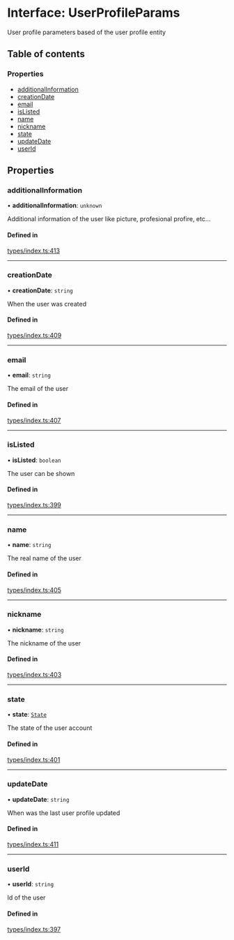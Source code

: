 # Interface: UserProfileParams

User profile parameters based of the user profile entity

## Table of contents

### Properties

- [additionalInformation](UserProfileParams.md#additionalinformation)
- [creationDate](UserProfileParams.md#creationdate)
- [email](UserProfileParams.md#email)
- [isListed](UserProfileParams.md#islisted)
- [name](UserProfileParams.md#name)
- [nickname](UserProfileParams.md#nickname)
- [state](UserProfileParams.md#state)
- [updateDate](UserProfileParams.md#updatedate)
- [userId](UserProfileParams.md#userid)

## Properties

### additionalInformation

• **additionalInformation**: `unknown`

Additional information of the user like picture, profesional profire, etc...

#### Defined in

[types/index.ts:413](https://github.com/nevermined-io/components-catalog/blob/968dc56/lib/src/types/index.ts#L413)

___

### creationDate

• **creationDate**: `string`

When the user was created

#### Defined in

[types/index.ts:409](https://github.com/nevermined-io/components-catalog/blob/968dc56/lib/src/types/index.ts#L409)

___

### email

• **email**: `string`

The email of the user

#### Defined in

[types/index.ts:407](https://github.com/nevermined-io/components-catalog/blob/968dc56/lib/src/types/index.ts#L407)

___

### isListed

• **isListed**: `boolean`

The user can be shown

#### Defined in

[types/index.ts:399](https://github.com/nevermined-io/components-catalog/blob/968dc56/lib/src/types/index.ts#L399)

___

### name

• **name**: `string`

The real name of the user

#### Defined in

[types/index.ts:405](https://github.com/nevermined-io/components-catalog/blob/968dc56/lib/src/types/index.ts#L405)

___

### nickname

• **nickname**: `string`

The nickname of the user

#### Defined in

[types/index.ts:403](https://github.com/nevermined-io/components-catalog/blob/968dc56/lib/src/types/index.ts#L403)

___

### state

• **state**: [`State`](../enums/State.md)

The state of the user account

#### Defined in

[types/index.ts:401](https://github.com/nevermined-io/components-catalog/blob/968dc56/lib/src/types/index.ts#L401)

___

### updateDate

• **updateDate**: `string`

When was the last user profile updated

#### Defined in

[types/index.ts:411](https://github.com/nevermined-io/components-catalog/blob/968dc56/lib/src/types/index.ts#L411)

___

### userId

• **userId**: `string`

Id of the user

#### Defined in

[types/index.ts:397](https://github.com/nevermined-io/components-catalog/blob/968dc56/lib/src/types/index.ts#L397)

